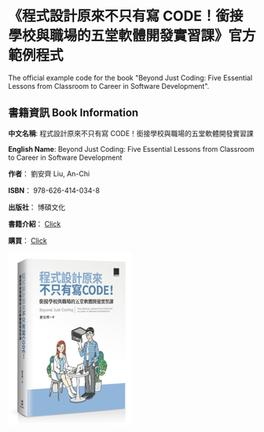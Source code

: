# 《程式設計原來不只有寫 CODE！銜接學校與職場的五堂軟體開發實習課》官方範例程式

The official example code for the book "Beyond Just Coding: Five Essential Lessons from Classroom to Career in Software Development".

## 書籍資訊 Book Information

**中文名稱**: 程式設計原來不只有寫 CODE！銜接學校與職場的五堂軟體開發實習課

**English Name**: Beyond Just Coding: Five Essential Lessons from Classroom to Career in Software Development

**作者**： 劉安齊 Liu, An-Chi

**ISBN**： 978-626-414-034-8

**出版社**： 博碩文化

**書籍介紹**： [Click](https://tigercosmos.xyz/books/beyond-just-coding-book.html)

**購買**： [Click](https://tigercosmos.xyz/books/beyond-just-coding-book.html)

<img src="https://raw.githubusercontent.com/tigercosmos/beyond-just-coding-book/refs/heads/master/book_picture.jpg" alt="book" width="50%">
